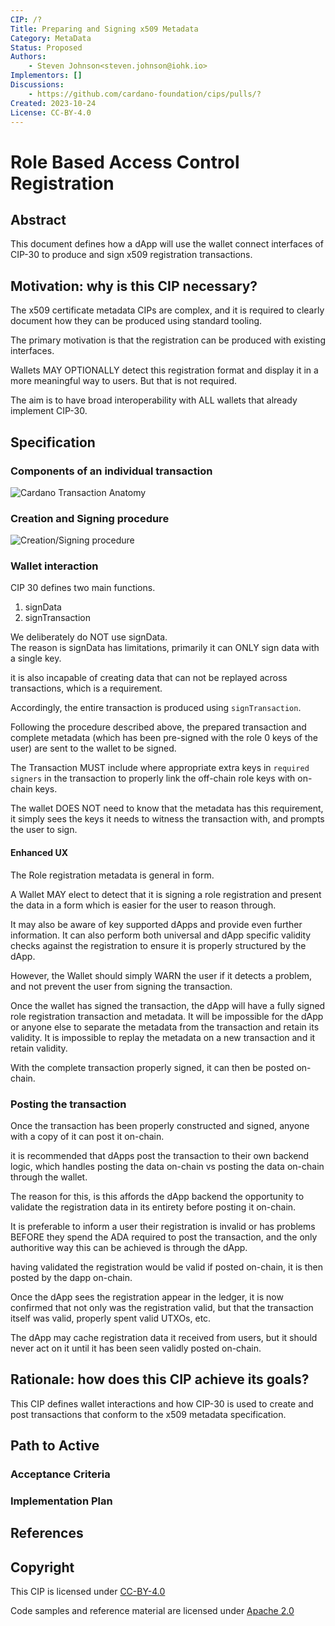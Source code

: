 ```yaml
---
CIP: /?
Title: Preparing and Signing x509 Metadata
Category: MetaData
Status: Proposed
Authors:
    - Steven Johnson<steven.johnson@iohk.io>
Implementors: []
Discussions:
    - https://github.com/cardano-foundation/cips/pulls/?
Created: 2023-10-24
License: CC-BY-4.0
--- 
```


<!-- markdownlint-disable MD025-->
# Role Based Access Control Registration

## Abstract

This document defines how a dApp will use the wallet connect interfaces of CIP-30 to produce and sign
x509 registration transactions.

## Motivation: why is this CIP necessary?

The x509 certificate metadata CIPs are complex, and it is required to clearly document how they
can be produced using standard tooling.

The primary motivation is that the registration can be produced with existing interfaces.

Wallets MAY OPTIONALLY detect this registration format and display it in a more meaningful way to users.
But that is not required.

The aim is to have broad interoperability with ALL wallets that already implement CIP-30.

## Specification

### Components of an individual transaction

![Cardano Transaction Anatomy](./images/cardano-transaction.svg)

### Creation and Signing procedure

![Creation/Signing procedure](../x509-envelope-metadata/images/metadata-envelope-process.svg)

### Wallet interaction

CIP 30 defines two main functions.

1. signData
2. signTransaction

We deliberately do NOT use signData.  
The reason is signData has limitations, primarily it can ONLY sign data with a single key.

it is also incapable of creating data that can not be replayed across transactions, which is a requirement.

Accordingly, the entire transaction is produced using `signTransaction`.

Following the procedure described above, the prepared transaction and complete metadata
(which has been pre-signed with the role 0 keys of the user) are sent to the wallet to be signed.

The Transaction MUST include where appropriate extra keys in `required signers` in the transaction to properly
link the off-chain role keys with on-chain keys.

The wallet DOES NOT need to know that the metadata has this requirement, it simply sees the keys it needs to witness
the transaction with, and prompts the user to sign.

#### Enhanced UX

The Role registration metadata is general in form.

A Wallet MAY elect to detect that it is signing a role registration and
present the data in a form which is easier for the user to reason through.

It may also be aware of key supported dApps and provide even further information.
It can also perform both universal and dApp specific validity checks against the registration to ensure
it is properly structured by the dApp.

However, the Wallet should simply WARN the user if it detects a problem, and not prevent the user from
signing the transaction.

Once the wallet has signed the transaction, the dApp will have a fully signed role registration transaction and metadata.
It will be impossible for the dApp or anyone else to separate the metadata from the transaction and retain its validity.
It is impossible to replay the metadata on a new transaction and it retain validity.

With the complete transaction properly signed, it can then be posted on-chain.

### Posting the transaction

Once the transaction has been properly constructed and signed, anyone with a copy of it can post it on-chain.

it is recommended that dApps post the transaction to their own backend logic, which handles posting the data on-chain
vs posting the data on-chain through the wallet.

The reason for this, is this affords the dApp backend the opportunity to
validate the registration data in its entirety before posting it on-chain.

It is preferable to inform a user their registration is invalid or has problems
BEFORE they spend the ADA required to post the transaction,
and the only authoritive way this can be achieved is through the dApp.

having validated the registration would be valid if posted on-chain, it is then posted by the dapp on-chain.

Once the dApp sees the registration appear in the ledger,
it is now confirmed that not only was the registration valid, but that the transaction itself was valid,
properly spent valid UTXOs, etc.

The dApp may cache registration data it received from users,
but it should never act on it until it has been seen validly posted on-chain.

## Rationale: how does this CIP achieve its goals?

This CIP defines wallet interactions and how CIP-30 is used to create and
post transactions that conform to the x509 metadata specification.

## Path to Active

### Acceptance Criteria

### Implementation Plan

## References

## Copyright

This CIP is licensed under [CC-BY-4.0]

Code samples and reference material are licensed under [Apache 2.0]

[CC-BY-4.0]: https://creativecommons.org/licenses/by/4.0/legalcode
[Apache 2.0]: https://www.apache.org/licenses/LICENSE-2.0.html
